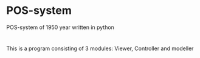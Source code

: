 # POS-system
POS-system of 1950 year written in python
#
This is a program consisting of 3 modules: Viewer, Controller and modeller 
